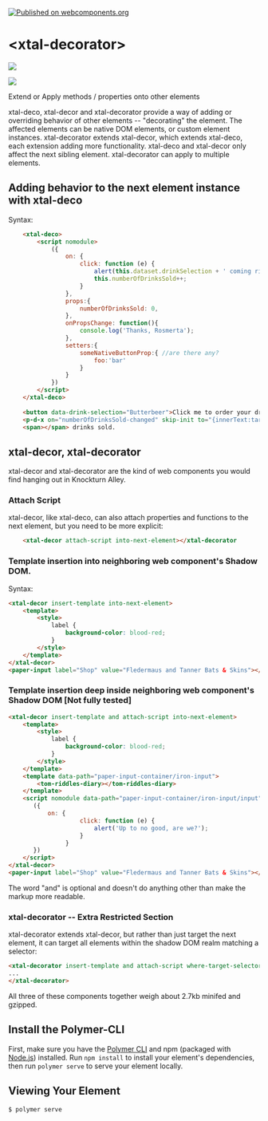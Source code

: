 [![Published on webcomponents.org](https://img.shields.io/badge/webcomponents.org-published-blue.svg)](https://www.webcomponents.org/element/bahrus/xtal-decorator)

# \<xtal-decorator\>

<a href="https://nodei.co/npm/xtal-decorator/"><img src="https://nodei.co/npm/xtal-decorator.png"></a>

<img src="http://img.badgesize.io/https://cdn.jsdelivr.net/npm/xtal-decorator@0.0.30/dist/xtal-deco.iife.min.js?compression=gzip">

Extend or Apply methods / properties onto other elements

xtal-deco, xtal-decor and xtal-decorator provide a way of adding or overriding behavior of other elements -- "decorating" the element.  The affected elements can be native DOM elements, or custom element instances. xtal-decorator extends xtal-decor, which extends xtal-deco, each extension adding more functionality. xtal-deco and xtal-decor only affect the next sibling element.  xtal-decorator can apply to multiple elements.

## Adding behavior to the next element instance with xtal-deco

Syntax:


```html
    <xtal-deco>
        <script nomodule>
            ({
                on: {
                    click: function (e) {
                        alert(this.dataset.drinkSelection + ' coming right up!');
                        this.numberOfDrinksSold++;
                    }
                },
                props:{
                    numberOfDrinksSold: 0,
                },
                onPropsChange: function(){
                    console.log('Thanks, Rosmerta');
                },
                setters:{
                    someNativeButtonProp:{ //are there any?
                        foo:'bar'
                    }
                }
            })
        </script>
    </xtal-deco>
    
    <button data-drink-selection="Butterbeer">Click me to order your drink</button>
    <p-d-x on="numberOfDrinksSold-changed" skip-init to="{innerText:target.numberOfDrinksSold}"></p-d-x>
    <span></span> drinks sold.

```




## xtal-decor, xtal-decorator

xtal-decor and xtal-decorator are the kind of web components you would find hanging out in Knockturn Alley.

### Attach Script

xtal-decor, like xtal-deco, can also attach properties and functions to the next element, but you need to be more explicit:

```html
    <xtal-decor attach-script into-next-element></xtal-decorator
```

###  Template insertion into neighboring web component's Shadow DOM.

Syntax:

```html
<xtal-decor insert-template into-next-element>
    <template>
        <style>
            label {
                background-color: blood-red;
            }
        </style>
    </template>
</xtal-decor>
<paper-input label="Shop" value="Fledermaus and Tanner Bats & Skins"></paper-input>
```

### Template insertion deep inside neighboring web component's Shadow DOM [Not fully tested]


```html
<xtal-decor insert-template and attach-script into-next-element>
    <template>
        <style>
            label {
                background-color: blood-red;
            }
        </style>
    </template>
    <template data-path="paper-input-container/iron-input">
        <tom-riddles-diary></tom-riddles-diary>
    </template>
    <script nomodule data-path="paper-input-container/iron-input/input">
       ({
           on: {
                    click: function (e) {
                        alert('Up to no good, are we?');
                    }
                }
       })
    </script>
</xtal-decor>
<paper-input label="Shop" value="Fledermaus and Tanner Bats & Skins"></paper-input>
```

The word "and" is optional and doesn't do anything other than make the markup more readable.

### xtal-decorator -- Extra Restricted Section

xtal-decorator extends xtal-decor, but rather than just target the next element, it can target all elements within the shadow DOM realm matching a selector:

```html
<xtal-decorator insert-template and attach-script where-target-selector="paper-input" >
...
</xtal-decorator>
```

All three of these components together weigh about 2.7kb minifed and gzipped.

## Install the Polymer-CLI

First, make sure you have the [Polymer CLI](https://www.npmjs.com/package/polymer-cli) and npm (packaged with [Node.js](https://nodejs.org)) installed. Run `npm install` to install your element's dependencies, then run `polymer serve` to serve your element locally.

## Viewing Your Element

```
$ polymer serve
```


